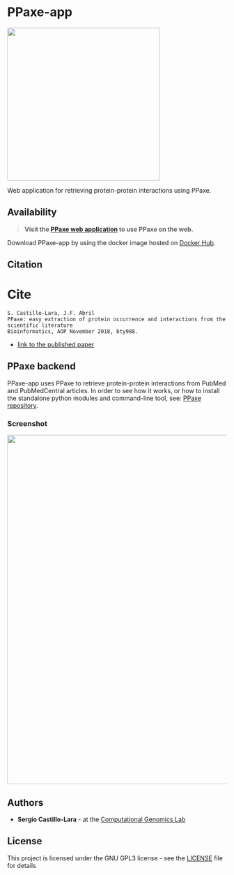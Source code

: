 # PPaxe-app

<img width="350" src="static/logo.png"/>

Web application for retrieving protein-protein interactions using PPaxe.

## Availability

> **Visit the [PPaxe web application](https://compgen.bio.ub.edu/PPaxe) to use PPaxe on the web.**

Download PPaxe-app by using the docker image hosted on [Docker Hub](https://hub.docker.com/r/compgenlabub/ppaxe-app/).

## Citation

# Cite

```
S. Castillo-Lara, J.F. Abril
PPaxe: easy extraction of protein occurrence and interactions from the scientific literature 
Bioinformatics, AOP November 2018, bty988.
```
* [link to the published paper](https://academic.oup.com/bioinformatics/advance-article-abstract/doi/10.1093/bioinformatics/bty988/5221011)


## PPaxe backend

PPaxe-app uses PPaxe to retrieve protein-protein interactions from PubMed and PubMedCentral articles. In order to see how it works, or how to install the standalone python modules and command-line tool, see: [PPaxe repository](https://github.com/scastlara/ppaxe).

### Screenshot

<img src="https://raw.githubusercontent.com/scastlara/ppaxe-app/master/static/example-screenshot.png"  width=800/>


## Authors

* **Sergio Castillo-Lara** - at the [Computational Genomics Lab](https://compgen.bio.ub.edu)


## License

This project is licensed under the GNU GPL3 license - see the [LICENSE](LICENSE) file for details
